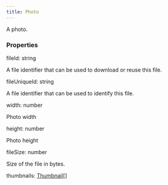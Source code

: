 ```yaml
---
title: Photo
---
```


A photo.

### Properties

<div class="flex flex-col gap-3"><div><div class="flex gap-2"><div class="font-mono"><span class="font-bold">fileId</span><span class="opacity-50">:</span> <span>string</span></div></div><div class="pl-3"><div class="no-margin">

A file identifier that can be used to download or reuse this file.

</div></div></div><div><div class="flex gap-2"><div class="font-mono"><span class="font-bold">fileUniqueId</span><span class="opacity-50">:</span> <span>string</span></div></div><div class="pl-3"><div class="no-margin">

A file identifier that can be used to identify this file.

</div></div></div><div><div class="flex gap-2"><div class="font-mono"><span class="font-bold">width</span><span class="opacity-50">:</span> <span>number</span></div></div><div class="pl-3"><div class="no-margin">

Photo width

</div></div></div><div><div class="flex gap-2"><div class="font-mono"><span class="font-bold">height</span><span class="opacity-50">:</span> <span>number</span></div></div><div class="pl-3"><div class="no-margin">

Photo height

</div></div></div><div><div class="flex gap-2"><div class="font-mono"><span class="font-bold">fileSize</span><span class="opacity-50">:</span> <span>number</span></div></div><div class="pl-3"><div class="no-margin">

Size of the file in bytes.

</div></div></div><div><div class="flex gap-2"><div class="font-mono"><span class="font-bold">thumbnails</span><span class="opacity-50">:</span> <a href="/types/thumbnail"  >Thumbnail</a><span class="opacity-50">[]</span></div></div></div></div>

